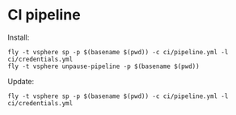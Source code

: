 # CI pipeline

Install:

```
fly -t vsphere sp -p $(basename $(pwd)) -c ci/pipeline.yml -l ci/credentials.yml
fly -t vsphere unpause-pipeline -p $(basename $(pwd))
```

Update:

```
fly -t vsphere sp -p $(basename $(pwd)) -c ci/pipeline.yml -l ci/credentials.yml
```
